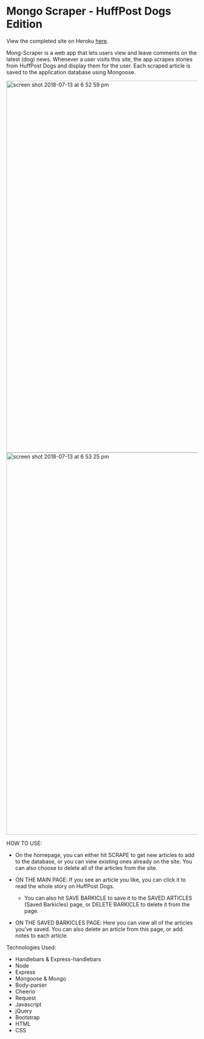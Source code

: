 # Mongo Scraper - HuffPost Dogs Edition

View the completed site on Heroku <a href="http://rose-mongoscraper.herokuapp.com" target="_blank">here</a>.

Mong-Scraper is a web app that lets users view and leave comments on the latest (dog) news. Whenever a user visits this site, the app scrapes stories from HuffPost Dogs and display them for the user. Each scraped article is saved to the application database using Mongoose.

<img width="978" alt="screen shot 2018-07-13 at 6 52 59 pm" src="https://user-images.githubusercontent.com/34491285/42718590-ead83a26-86cf-11e8-92b3-e25bad33a72b.png">
<img width="1005" alt="screen shot 2018-07-13 at 6 53 25 pm" src="https://user-images.githubusercontent.com/34491285/42718591-eaead4a6-86cf-11e8-9940-3e52b0c54dd2.png">

HOW TO USE:

* On the homepage, you can either hit SCRAPE to get new articles to add to the database, or you can view existing ones already on the site. You can also choose to delete all of the articles from the site.

* ON THE MAIN PAGE: If you see an article you like, you can click it to read the whole story on HuffPost Dogs. 
  * You can also hit SAVE BARKICLE to save it to the SAVED ARTICLES (Saved Barkicles) page, or DELETE BARKICLE to delete it from the page.

* ON THE SAVED BARKICLES PAGE: Here you can view all of the articles you've saved. You can also delete an article from this page, or add notes to each article.

Technologies Used:
* Handlebars & Express-handlebars
* Node
* Express
* Mongoose & Mongo
* Body-parser
* Cheerio
* Request
* Javascript
* jQuery
* Bootstrap
* HTML
* CSS
